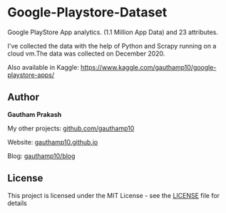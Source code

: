# Google-Playstore-Dataset
Google PlayStore App analytics. (1.1 Million App Data) and 23 attributes.

I've collected the data with the help of Python and Scrapy running on a cloud vm.The data was collected on December 2020.

Also available in Kaggle: https://www.kaggle.com/gauthamp10/google-playstore-apps/

## __Author__

 **Gautham Prakash**
 
  My other projects: [github.com/gauthamp10](https://github.com/gauthamp10)

  Website: [gauthamp10.github.io](https://gauthamp10.github.io)

  Blog: [gauthamp10/blog](https://gauthamp10.github.io/#blog)

## __License__  

This project is licensed under the MIT License - see the [LICENSE](LICENSE) file for details
